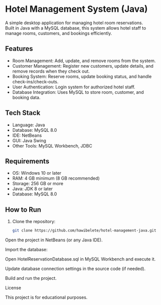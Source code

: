# Hotel Management System (Java)

A simple desktop application for managing hotel room reservations.  
Built in Java with a MySQL database, this system allows hotel staff to manage rooms, customers, and bookings efficiently.

## Features
- Room Management: Add, update, and remove rooms from the system.
- Customer Management: Register new customers, update details, and remove records when they check out.
- Booking System: Reserve rooms, update booking status, and handle check-ins/check-outs.
- User Authentication: Login system for authorized hotel staff.
- Database Integration: Uses MySQL to store room, customer, and booking data.

## Tech Stack
- Language: Java
- Database: MySQL 8.0
- IDE: NetBeans
- GUI: Java Swing
- Other Tools: MySQL Workbench, JDBC

## Requirements
- OS: Windows 10 or later  
- RAM: 4 GB minimum (8 GB recommended)  
- Storage: 256 GB or more  
- Java: JDK 8 or later  
- Database: MySQL 8.0  

## How to Run
1. Clone the repository:
   ```bash
   git clone https://github.com/hawibelete/hotel-management-java.git
Open the project in NetBeans (or any Java IDE).

Import the database:

Open HotelReservationDatabase.sql in MySQL Workbench and execute it.

Update database connection settings in the source code (if needed).

Build and run the project.

License

This project is for educational purposes.
